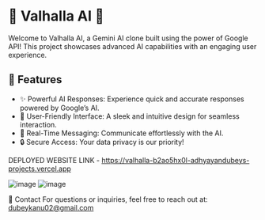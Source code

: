 # 🌌 Valhalla AI 🌌

Welcome to Valhalla AI, a Gemini AI clone built using the power of Google API! This project showcases advanced AI capabilities with an engaging user experience.

## 🚀 Features

- ✨ Powerful AI Responses: Experience quick and accurate responses powered by Google’s AI.
- 🎨 User-Friendly Interface: A sleek and intuitive design for seamless interaction.
- 💬 Real-Time Messaging: Communicate effortlessly with the AI.
- 🔒 Secure Access: Your data privacy is our priority!

DEPLOYED WEBSITE LINK - https://valhalla-b2ao5hx0l-adhyayandubeys-projects.vercel.app

![image](https://github.com/user-attachments/assets/36a3c938-9353-4b65-831b-86e0fd85d970)
![image](https://github.com/user-attachments/assets/c135760d-3656-4af2-b3bc-e745af5dc3d4)


📧 Contact
For questions or inquiries, feel free to reach out at:
dubeykanu02@gmail.com
